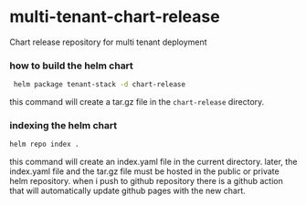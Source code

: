 # multi-tenant-chart-release
Chart release repository for multi tenant deployment

### how to build the helm chart

```bash
 helm package tenant-stack -d chart-release
```

this command will create a tar.gz file in the `chart-release` directory.

### indexing the helm chart

```bash
helm repo index .
```

this command will create an index.yaml file in the current directory. 
later, the index.yaml file and the tar.gz file must be hosted in the public or private helm repository.
when i push to github repository there is a github action that will automatically update github pages with the new chart.
